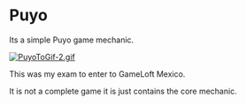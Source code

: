 # Puyo
Its a simple Puyo game mechanic.

[![PuyoToGif-2.gif](https://s5.gifyu.com/images/PuyoToGif-2.gif)](https://gifyu.com/image/S3sxO)

This was my exam to enter to GameLoft Mexico.

It is not a complete game it is just contains the core mechanic.

